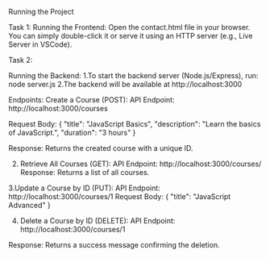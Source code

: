 Running the Project

Task 1:
Running the Frontend:
Open the contact.html file in your browser. You can simply double-click it or serve it using an HTTP server (e.g., Live Server in VSCode).


Task 2:

Running the Backend:
1.To start the backend server (Node.js/Express), run:
    node server.js
2.The backend will be available at http://localhost:3000


Endpoints:
Create a Course (POST):
API Endpoint: http://localhost:3000/courses

Request Body:
{
  "title": "JavaScript Basics",
  "description": "Learn the basics of JavaScript.",
  "duration": "3 hours"
}


Response:
Returns the created course with a unique ID.

2. Retrieve All Courses (GET):
API Endpoint: http://localhost:3000/courses/
Response:
Returns a list of all courses.

3.Update a Course by ID (PUT):
API Endpoint: http://localhost:3000/courses/1
Request Body:
{
  "title": "JavaScript Advanced"
}


4. Delete a Course by ID (DELETE):
API Endpoint: http://localhost:3000/courses/1

Response:
Returns a success message confirming the deletion.
